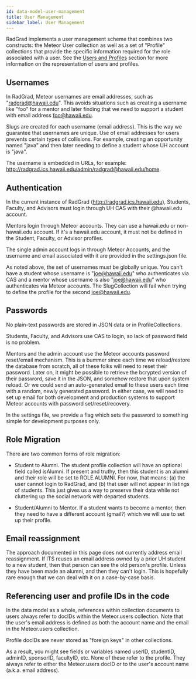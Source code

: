 ```yaml
---
id: data-model-user-management
title: User Management
sidebar_label: User Management
---
```


RadGrad implements a user management scheme that combines two constructs: the Meteor User collection as well as a set of "Profile" collections that provide the specific information required for the role associated with a user. See the [Users and Profiles](entity-relationship-model.html#users) section for more information on the representation of users and profiles.

## Usernames

In RadGrad, Meteor usernames are email addresses, such as "radgrad@hawaii.edu". This avoids situations such as creating a username like "foo" for a mentor and later finding that we need to support a student with email address foo@hawaii.edu. 

Slugs are created for each username (email address).  This is the way we guarantee that usernames are unique. Use of email addresses for users prevents certain types of collisions. For example, creating an opportunity named "java" and then later needing to define a student whose UH account is "java". 

The username is embedded in URLs, for example: http://radgrad.ics.hawaii.edu/admin/radgrad@hawaii.edu/home.   

## Authentication

In the current instance of RadGrad (http://radgrad.ics.hawaii.edu), Students, Faculty, and Advisors must login through UH CAS with their @hawaii.edu account.

Mentors login through Meteor accounts. They can use a hawaii.edu or non-hawaii.edu account. If it's a hawaii.edu account, it must not be defined in the Student, Faculty, or Advisor profiles.

The single admin account logs in through Meteor Accounts, and the username and email associated with it are provided in the settings.json file.  

As noted above, the set of usernames must be globally unique. You can't have a student whose username is "joe@hawaii.edu" who authenticates via CAS and a mentor whose username is also "joe@hawaii.edu" who authenticates via Meteor accounts. The SlugCollection will fail when trying to define the profile for the second joe@hawaii.edu.

## Passwords

No plain-text passwords are stored in JSON data or in ProfileCollections.   

Students, Faculty, and Advisors use CAS to login, so lack of password field is no problem. 

Mentors and the admin account use the Meteor accounts password reset/email mechanism. This is a bummer since each time we reload/restore the database from scratch, all of these folks will need to reset their password. Later on, it might be possible to retrieve the bcrypted version of their password, save it in the JSON, and somehow restore that upon system reload. Or we could send an auto-generated email to these users each time with a random, newly generated password.  In either case, we will need to set up email for both development and production systems to support Meteor accounts with password set/reset/recovery.

In the settings file, we provide a flag which sets the password to something simple for development purposes only.

## Role Migration

There are two common forms of role migration:

  * Student to Alumni.  The student profile collection will have an optional field called isAlumni. If present and truthy, then this student is an alumni and their role will be set to ROLE.ALUMNI.  For now, that means: (a) the user cannot login to RadGrad, and (b) that user will not appear in listings of students.  This just gives us a way to preserve their data while not cluttering up the social network with departed students.

  * Student/Alumni to Mentor.  If a student wants to become a mentor, then they need to have a different account (gmail?) which we will use to set up their profile. 

## Email reassignment

The approach documented in this page does not currently address email reassignment. If ITS reuses an email address owned by a prior UH student to a new student, then that person can see the old person's profile. Unless they have been made an alumni, and then they can't login.  This is hopefully rare enough that we can deal with it on a case-by-case basis.

## Referencing user and profile IDs in the code

In the data model as a whole, references within collection documents to users always refer to docIDs within the Meteor.users collection.  Note that the user's email address is defined as both the account name and the email in the Meteor.users collection.

Profile docIDs are never stored as "foreign keys" in other collections.  

As a result, you might see fields or variables named userID, studentID, adminID, sponsorID, facultyID, etc.  None of these refer to the profile.  They always refer to either the Meteor.users docID or to the user's account name (a.k.a. email address).



